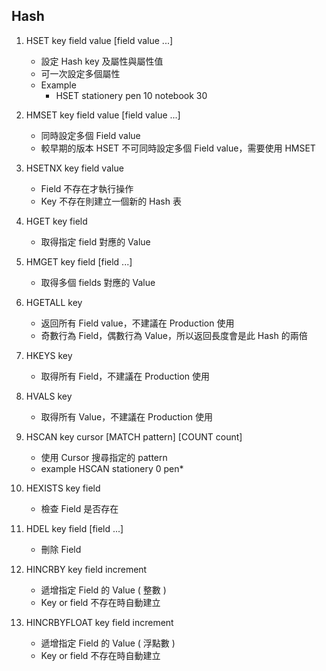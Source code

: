 ## Hash

1. HSET key field value [field value ...]
    - 設定 Hash key 及屬性與屬性值
    - 可一次設定多個屬性
    - Example
        - HSET stationery pen 10 notebook 30

2. HMSET key field value [field value ...]
    - 同時設定多個 Field value
    - 較早期的版本 HSET 不可同時設定多個 Field value，需要使用 HMSET

2. HSETNX key field value
    - Field 不存在才執行操作
    - Key 不存在則建立一個新的 Hash 表

3. HGET key field
    - 取得指定 field 對應的 Value

4. HMGET key field [field ...]
    - 取得多個 fields 對應的 Value

5. HGETALL key
    - 返回所有 Field value，不建議在 Production 使用
    - 奇數行為 Field，偶數行為 Value，所以返回長度會是此 Hash 的兩倍

6. HKEYS key
    - 取得所有 Field，不建議在 Production 使用

7. HVALS key
    - 取得所有 Value，不建議在 Production 使用

6. HSCAN key cursor [MATCH pattern] [COUNT count]
    - 使用 Cursor 搜尋指定的 pattern
    - example HSCAN stationery 0 pen*

7. HEXISTS key field
    - 檢查 Field 是否存在

8. HDEL key field [field ...]
    - 刪除 Field

9. HINCRBY key field increment
    - 遞增指定 Field 的 Value ( 整數 )
    - Key or field 不存在時自動建立

10. HINCRBYFLOAT key field increment
    - 遞增指定 Field 的 Value ( 浮點數 )
    - Key or field 不存在時自動建立
